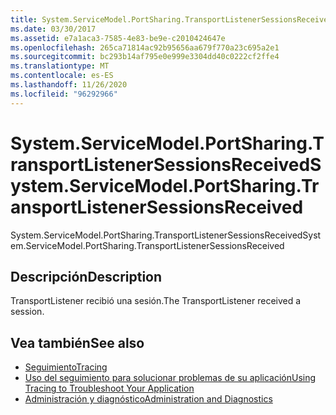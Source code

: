 ```yaml
---
title: System.ServiceModel.PortSharing.TransportListenerSessionsReceived
ms.date: 03/30/2017
ms.assetid: e7a1aca3-7585-4e83-be9e-c2010424647e
ms.openlocfilehash: 265ca71814ac92b95656aa679f770a23c695a2e1
ms.sourcegitcommit: bc293b14af795e0e999e3304dd40c0222cf2ffe4
ms.translationtype: MT
ms.contentlocale: es-ES
ms.lasthandoff: 11/26/2020
ms.locfileid: "96292966"
---
```

# <a name="systemservicemodelportsharingtransportlistenersessionsreceived"></a><span data-ttu-id="b4701-102">System.ServiceModel.PortSharing.TransportListenerSessionsReceived</span><span class="sxs-lookup"><span data-stu-id="b4701-102">System.ServiceModel.PortSharing.TransportListenerSessionsReceived</span></span>

<span data-ttu-id="b4701-103">System.ServiceModel.PortSharing.TransportListenerSessionsReceived</span><span class="sxs-lookup"><span data-stu-id="b4701-103">System.ServiceModel.PortSharing.TransportListenerSessionsReceived</span></span>  
  
## <a name="description"></a><span data-ttu-id="b4701-104">Descripción</span><span class="sxs-lookup"><span data-stu-id="b4701-104">Description</span></span>  

 <span data-ttu-id="b4701-105">TransportListener recibió una sesión.</span><span class="sxs-lookup"><span data-stu-id="b4701-105">The TransportListener received a session.</span></span>  
  
## <a name="see-also"></a><span data-ttu-id="b4701-106">Vea también</span><span class="sxs-lookup"><span data-stu-id="b4701-106">See also</span></span>

- [<span data-ttu-id="b4701-107">Seguimiento</span><span class="sxs-lookup"><span data-stu-id="b4701-107">Tracing</span></span>](index.md)
- [<span data-ttu-id="b4701-108">Uso del seguimiento para solucionar problemas de su aplicación</span><span class="sxs-lookup"><span data-stu-id="b4701-108">Using Tracing to Troubleshoot Your Application</span></span>](using-tracing-to-troubleshoot-your-application.md)
- [<span data-ttu-id="b4701-109">Administración y diagnóstico</span><span class="sxs-lookup"><span data-stu-id="b4701-109">Administration and Diagnostics</span></span>](../index.md)
